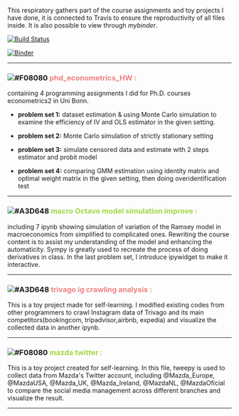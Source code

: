 This respiratory gathers part of the course assignments and toy projects I have done, it is connected to Travis to ensure the reproductivity of all files inside. It is also possible to view through _mybinder_.

[![Build Status](https://travis-ci.com/amanda8412383/Replication-testing.svg?branch=main)](https://travis-ci.com/amanda8412383/Replication-testing)

[![Binder](https://mybinder.org/badge_logo.svg)](https://mybinder.org/v2/gh/amanda8412383/Replication-testing/HEAD)

---
 
### ![#F08080](https://via.placeholder.com/15/f08080/000000?text=+) <span style="color:LIGHTCORAL">**phd_econometrics_HW :**</span> 
containing 4 programming assignments I did for Ph.D. courses econometrics2 in Uni Bonn.
    
   - **problem set 1:** dataset estimation & using Monte Carlo simulation to examine the efficiency of IV and OLS estimator in the given setting.

   - **problem set 2:** Monte Carlo simulation of strictly stationary setting

   - **problem set 3:** simulate censored data and estimate with 2 steps estimator and probit model

   - **problem set 4:** comparing GMM estimation using identity matrix and optimal weight matrix in the given setting, then doing overidentification test
---

### ![#A3D648](https://via.placeholder.com/15/a3d648/000000?text=+) <span style="color:#a3d648">**macro Octave model simulation improve :**</span>  

including 7 ipynb showing simulation of variation of the Ramsey model in macroeconomics from simplified to complicated ones. Rewriting the course content is to assist my understanding of the model and enhancing the automaticity. Sympy is greatly used to recreate the process of doing derivatives in class. In the last problem set, I introduce ipywidget to make it interactive.  

---
### ![#A3D648](https://via.placeholder.com/15/f08080/000000?text=+) <span style="color:LIGHTCORAL">**trivago ig crawling analysis :**</span> 

This is a toy project made for self-learning. I modified existing codes from other programmers to crawl Instagram data of Trivago and its main competitors(bookingcom, tripadvisor,airbnb, expedia) and visualize the collected data in another ipynb.


---

### ![#F08080](https://via.placeholder.com/15/a3d648/000000?text=+) <span style="color:#a3d648">**mazda twitter :**</span> 

This is a toy project created for self-learning. In this file, tweepy is used to collect data from Mazda's Twitter account, including @Mazda_Europe, @MazdaUSA, @Mazda_UK, @Mazda_Ireland, @MazdaNL, @MazdaOficial to compare the social media management across different branches and visualize the result.

---
<!-- ### ![#A3D648](https://via.placeholder.com/15/a3d648/000000?text=+) <span style="color:#a3d648">**macro Octave model simulation improve :**</span> 
--- -->